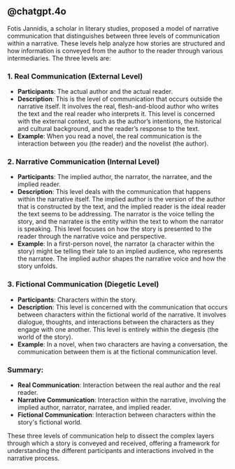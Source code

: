 
## @chatgpt.4o

Fotis Jannidis, a scholar in literary studies, proposed a model of narrative communication that distinguishes between three levels of communication within a narrative. These levels help analyze how stories are structured and how information is conveyed from the author to the reader through various intermediaries. The three levels are:

### 1. **Real Communication (External Level)**
   - **Participants**: The actual author and the actual reader.
   - **Description**: This is the level of communication that occurs outside the narrative itself. It involves the real, flesh-and-blood author who writes the text and the real reader who interprets it. This level is concerned with the external context, such as the author’s intentions, the historical and cultural background, and the reader’s response to the text.
   - **Example**: When you read a novel, the real communication is the interaction between you (the reader) and the novelist (the author).

### 2. **Narrative Communication (Internal Level)**
   - **Participants**: The implied author, the narrator, the narratee, and the implied reader.
   - **Description**: This level deals with the communication that happens within the narrative itself. The implied author is the version of the author that is constructed by the text, and the implied reader is the ideal reader the text seems to be addressing. The narrator is the voice telling the story, and the narratee is the entity within the text to whom the narrator is speaking. This level focuses on how the story is presented to the reader through the narrative voice and perspective.
   - **Example**: In a first-person novel, the narrator (a character within the story) might be telling their tale to an implied audience, who represents the narratee. The implied author shapes the narrative voice and how the story unfolds.

### 3. **Fictional Communication (Diegetic Level)**
   - **Participants**: Characters within the story.
   - **Description**: This level is concerned with the communication that occurs between characters within the fictional world of the narrative. It involves dialogue, thoughts, and interactions between the characters as they engage with one another. This level is entirely within the diegesis (the world of the story).
   - **Example**: In a novel, when two characters are having a conversation, the communication between them is at the fictional communication level.

### Summary:
- **Real Communication**: Interaction between the real author and the real reader.
- **Narrative Communication**: Interaction within the narrative, involving the implied author, narrator, narratee, and implied reader.
- **Fictional Communication**: Interaction between characters within the story's fictional world.

These three levels of communication help to dissect the complex layers through which a story is conveyed and received, offering a framework for understanding the different participants and interactions involved in the narrative process.